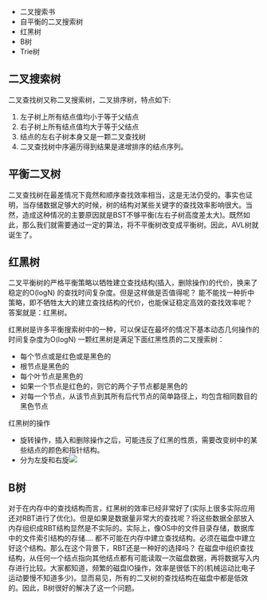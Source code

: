 - 二叉搜索书
- 自平衡的二叉搜索树
- 红黑树
- B树
- Trie树
## 二叉搜索树
二叉查找树又称二叉搜索树，二叉排序树，特点如下:
1. 左子树上所有结点值均小于等于父结点
2. 右子树上所有结点值均大于等于父结点
3. 结点的左右子树本身又是一颗二叉查找树
4. 二叉查找树中序遍历得到结果是递增排序的结点序列。
## 平衡二叉树
二叉查找树在最差情况下竟然和顺序查找效率相当，这是无法仍受的。事实也证明，当存储数据足够大的时候，树的结构对某些关键字的查找效率影响很大。当然，造成这种情况的主要原因就是BST不够平衡(左右子树高度差太大)。既然如此，那么我们就需要通过一定的算法，将不平衡树改变成平衡树。因此，AVL树就诞生了。
## 红黑树
二叉平衡树的严格平衡策略以牺牲建立查找结构(插入，删除操作)的代价，换来了稳定的O(logN) 的查找时间复杂度。但是这样做是否值得呢？
能不能找一种折中策略，即不牺牲太大的建立查找结构的代价，也能保证稳定高效的查找效率呢？ 答案就是：红黑树。

红黑树是许多平衡搜索树中的一种，可以保证在最坏的情况下基本动态几何操作的时间复杂度为O(logN)
一颗红黑树是满足下面红黑性质的二叉搜索树：
- 每个节点或是红色或是黑色的
- 根节点是黑色的
- 每个叶节点是黑色的
- 如果一个节点是红色的，则它的两个子节点都是黑色的
- 对每一个节点，从该节点到其所有后代节点的简单路径上，均包含相同数目的黑色节点

红黑树的操作
- 旋转操作，插入和删除操作之后，可能违反了红黑的性质，需要改变树中的某些结点的颜色和指针结构。
- 分为左旋和右旋![](picture/0基本类型-162867bb.png)
## B树
对于在内存中的查找结构而言，红黑树的效率已经非常好了(实际上很多实际应用还对RBT进行了优化)。但是如果是数据量非常大的查找呢？将这些数据全部放入内存组织成RBT结构显然是不实际的。实际上，像OS中的文件目录存储，数据库中的文件索引结构的存储…. 都不可能在内存中建立查找结构。必须在磁盘中建立好这个结构。那么在这个背景下，RBT还是一种好的选择吗？
在磁盘中组织查找结构，从任何一个结点指向其他结点都有可能读取一次磁盘数据，再将数据写入内存进行比较。大家都知道，频繁的磁盘IO操作，效率是很低下的(机械运动比电子运动要慢不知道多少)。显而易见，所有的二叉树的查找结构在磁盘中都是低效的。因此，B树很好的解决了这一个问题。
